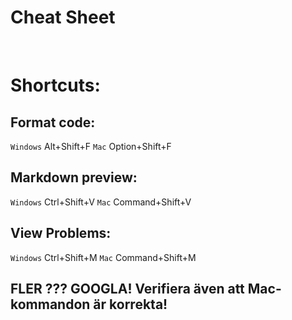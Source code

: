# Cheat Sheet

<br>

# Shortcuts:

## Format code:
`Windows` Alt+Shift+F
`Mac` Option+Shift+F

## Markdown preview:
`Windows` Ctrl+Shift+V
`Mac` Command+Shift+V

## View Problems:
`Windows` Ctrl+Shift+M
`Mac` Command+Shift+M

## FLER ??? GOOGLA! Verifiera även att Mac-kommandon är korrekta!